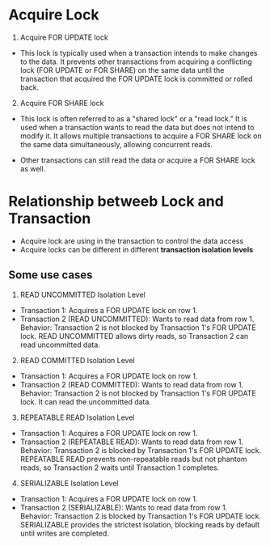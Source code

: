 # Acquire Lock

<!-- published_date: 18 Mar, 2024 -->
<!-- description: Note for locking -->
<!-- tags: database, lock -->

1. Acquire FOR UPDATE lock

- This lock is typically used when a transaction intends to make changes to the data.
  It prevents other transactions from acquiring a conflicting lock (FOR UPDATE or FOR SHARE) on the same data
  until the transaction that acquired the FOR UPDATE lock is committed or rolled back.

2. Acquire FOR SHARE lock

- This lock is often referred to as a "shared lock" or a "read lock."
  It is used when a transaction wants to read the data but does not intend to modify it.
  It allows multiple transactions to acquire a FOR SHARE lock on the same data simultaneously, allowing concurrent reads.

- Other transactions can still read the data or acquire a FOR SHARE lock as well.

# Relationship betweeb Lock and Transaction

- Acquire lock are using in the transaction to control the data access
- Acquire locks can be different in different **transaction isolation levels**

## Some use cases

1. READ UNCOMMITTED Isolation Level

- Transaction 1:
  Acquires a FOR UPDATE lock on row 1.
- Transaction 2 (READ UNCOMMITTED):
  Wants to read data from row 1. <br>
  Behavior: Transaction 2 is not blocked by Transaction 1's FOR UPDATE lock. READ UNCOMMITTED allows dirty reads, so Transaction 2 can read uncommitted data.

2. READ COMMITTED Isolation Level

- Transaction 1:
  Acquires a FOR UPDATE lock on row 1.
- Transaction 2 (READ COMMITTED):
  Wants to read data from row 1. <br>
  Behavior: Transaction 2 is not blocked by Transaction 1's FOR UPDATE lock. It can read the uncommitted data.

3. REPEATABLE READ Isolation Level

- Transaction 1:
  Acquires a FOR UPDATE lock on row 1.
- Transaction 2 (REPEATABLE READ):
  Wants to read data from row 1. <br>
  Behavior: Transaction 2 is blocked by Transaction 1's FOR UPDATE lock. <br>
  REPEATABLE READ prevents non-repeatable reads but not phantom reads, so Transaction 2 waits until Transaction 1 completes.

4. SERIALIZABLE Isolation Level

- Transaction 1:
  Acquires a FOR UPDATE lock on row 1.
- Transaction 2 (SERIALIZABLE):
  Wants to read data from row 1. <br>
  Behavior: Transaction 2 is blocked by Transaction 1's FOR UPDATE lock. SERIALIZABLE provides the strictest isolation, blocking reads by default until writes are completed.
